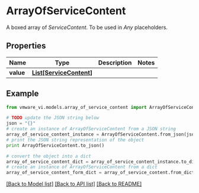 # ArrayOfServiceContent

A boxed array of *ServiceContent*. To be used in *Any* placeholders. 

## Properties
Name | Type | Description | Notes
------------ | ------------- | ------------- | -------------
**value** | [**List[ServiceContent]**](ServiceContent.md) |  | 

## Example

```python
from vmware_vi.models.array_of_service_content import ArrayOfServiceContent

# TODO update the JSON string below
json = "{}"
# create an instance of ArrayOfServiceContent from a JSON string
array_of_service_content_instance = ArrayOfServiceContent.from_json(json)
# print the JSON string representation of the object
print ArrayOfServiceContent.to_json()

# convert the object into a dict
array_of_service_content_dict = array_of_service_content_instance.to_dict()
# create an instance of ArrayOfServiceContent from a dict
array_of_service_content_form_dict = array_of_service_content.from_dict(array_of_service_content_dict)
```
[[Back to Model list]](../README.md#documentation-for-models) [[Back to API list]](../README.md#documentation-for-api-endpoints) [[Back to README]](../README.md)


